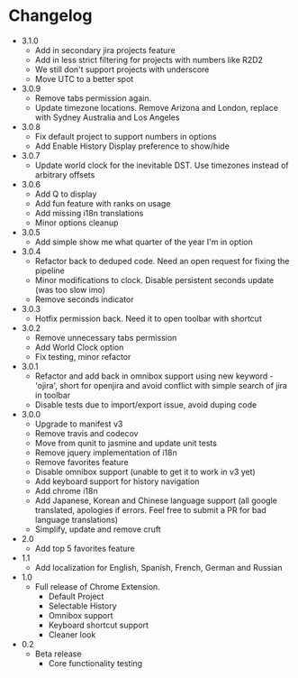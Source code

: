 # Changelog
* 3.1.0
	* Add in secondary jira projects feature
	* Add in less strict filtering for projects with numbers like R2D2
	* We still don't support projects with underscore
	* Move UTC to a better spot
* 3.0.9
	* Remove tabs permission again.
	* Update timezone locations. Remove Arizona and London, replace with Sydney Australia and Los Angeles
* 3.0.8
    * Fix default project to support numbers in options
    * Add Enable History Display preference to show/hide
* 3.0.7
    * Update world clock for the inevitable DST. Use timezones instead of arbitrary offsets
* 3.0.6
	* Add Q to display
    * Add fun feature with ranks on usage
    * Add missing i18n translations
    * Minor options cleanup
* 3.0.5
	* Add simple show me what quarter of the year I'm in option
* 3.0.4
	* Refactor back to deduped code. Need an open request for fixing the pipeline
	* Minor modifications to clock. Disable persistent seconds update (was too slow imo)
	* Remove seconds indicator
* 3.0.3
	* Hotfix permission back. Need it to open toolbar with shortcut
* 3.0.2
	* Remove unnecessary tabs permission
	* Add World Clock option
	* Fix testing, minor refactor
* 3.0.1
	* Refactor and add back in omnibox support using new keyword - 'ojira', short for openjira and avoid conflict with simple search of jira in toolbar
	* Disable tests due to import/export issue, avoid duping code
* 3.0.0
	* Upgrade to manifest v3
	* Remove travis and codecov
	* Move from qunit to jasmine and update unit tests
	* Remove jquery implementation of i18n
	* Remove favorites feature
	* Disable omnibox support (unable to get it to work in v3 yet)
	* Add keyboard support for history navigation
	* Add chrome i18n
	* Add Japanese, Korean and Chinese language support (all google translated, apologies if errors. Feel free to submit a PR for bad language translations)
	* Simplify, update and remove cruft
* 2.0
	* Add top 5 favorites feature
* 1.1
	* Add localization for English, Spanish, French, German and Russian
* 1.0
	* Full release of Chrome Extension.
		* Default Project
		* Selectable History
		* Omnibox support
		* Keyboard shortcut support
		* Cleaner look
* 0.2
	* Beta release
		* Core functionality testing